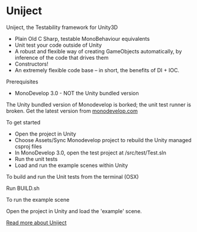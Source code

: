 Uniject
=======

Uniject, the Testability framework for Unity3D

* Plain Old C Sharp, testable MonoBehaviour equivalents
* Unit test your code outside of Unity
* A robust and flexible way of creating GameObjects automatically, by inference of the code that drives them
* Constructors!
* An extremely flexible code base – in short, the benefits of DI + IOC.

<dl>
  <dt>Prerequisites</dt>
</dl>

* MonoDevelop 3.0 - NOT the Unity bundled version

The Unity bundled version of Monodevelop is borked; the unit test runner is broken. Get the latest version from <a href="http://monodevelop.com/Download">monodevelop.com</a>

<dl>
  <dt>To get started</dt>
</dl>

* Open the project in Unity
* Choose Assets/Sync Monodevelop project to rebuild the Unity managed csproj files
* In MonoDevelop 3.0, open the test project at /src/test/Test.sln
* Run the unit tests
* Load and run the example scenes within Unity

<dl>
  <dt>To build and run the Unit tests from the terminal (OSX)</dt>
</dl>

Run BUILD.sh

<dl>
  <dt>To run the example scene</dt>
</dl>

Open the project in Unity and load the 'example' scene.

<a href="http://outlinegames.com/2012/08/29/on-testability/">Read more about Uniject</a>